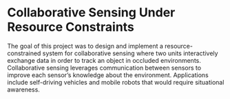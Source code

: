 # Collaborative Sensing Under Resource Constraints

The goal of this project was to design and implement a resource-constrained system for collaborative sensing where two units interactively exchange data in order to track an object in occluded environments. Collaborative sensing leverages communication between sensors to improve each sensor’s knowledge about the environment. Applications include self-driving vehicles and mobile robots that would require situational awareness.
